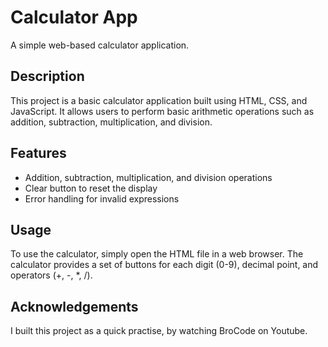 # Calculator App

A simple web-based calculator application.

## Description

This project is a basic calculator application built using HTML, CSS, and JavaScript. It allows users to perform basic arithmetic operations such as addition, subtraction, multiplication, and division.

## Features

- Addition, subtraction, multiplication, and division operations
- Clear button to reset the display
- Error handling for invalid expressions

## Usage

To use the calculator, simply open the HTML file in a web browser. The calculator provides a set of buttons for each digit (0-9), decimal point, and operators (+, -, *, /).

## Acknowledgements

I built this project as a quick practise, by watching BroCode on Youtube.
